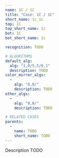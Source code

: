 ```yaml
---
name: 1C / 1C
title: "Case: 1C / 1C"
short_name: 1c_1c
top: 1C
top_short_name: 1c
bot: 1C
bot_short_name: 1c

recognition: TODO

# ALGORITHMS
default_alg:
  alg: "1,0/5,5/0,1"
  description: TODO
color_mirror_algs:
  -
    alg: "0,0/"
    description: TODO
other_algs:
  -
    alg: "0,0/"
    description: TODO

# RELATED CASES
parents:
  -
    name: TODO
    short_name: TODO
---
```


Description TODO

